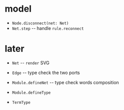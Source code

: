 # model

- `Node.disconnect(net: Net)`
- `Net.step` -- handle `rule.reconnect`

# later

- `Net` -- `render` SVG

- `Edge` -- type check the two ports

- `Module.defineNet` -- type check words composition

- `Module.defineType`

- `TermType`
